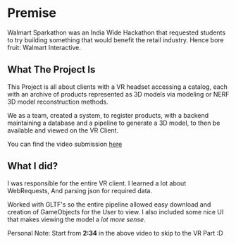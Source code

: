 
# Premise

Walmart Sparkathon was an India Wide Hackathon that requested students to try building something that would benefit the retail industry. Hence bore fruit: Walmart Interactive.


## What The Project Is

This Project is all about clients with a VR headset accessing a catalog, each with an archive of products represented as 3D models via modeling or NERF 3D model reconstruction methods. 

We as a team, created a system, to register products, with a backend maintaining a database and a pipeline to generate a 3D model, to then be available and viewed on the VR Client.

You can find the video submission [here](https://youtu.be/CfgoMGB-Bxc)
## What I did?

I was responsible for the entire VR client. I learned a lot about WebRequests, And parsing json for required data. 

Worked with GLTF's so the entire pipeline allowed easy download and creation of GameObjects for the User to view. I also included some nice UI that makes viewing the model a _lot more sense_.

Personal Note: Start from **2:34** in the above video to skip to the VR Part :D
